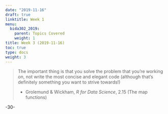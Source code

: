 ```yaml
---
date: "2019-11-16"
draft: true
linktitle: Week 1
menu:
  bida302_2019:
    parent: Topics Covered
    weight: 1
title: Week 3 (2019-11-16)
toc: true
type: docs
weight: 3
---
```


> The important thing is that you solve the problem that you’re working on, not write the most concise and elegant code (although that’s definitely something you want to strive towards!)
> - Grolemund & Wickham, _R for Data Science_, 2.15 (The map functions)



-30-
